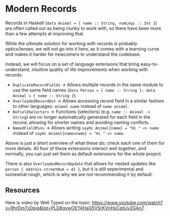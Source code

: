 # Modern Records

Records in Haskell (`data Animal = { name :: String, numLegs :: Int }`) are often called out as being clunky to work with, so there have been more than a few attempts at improving that.

While the ultimate solution for working with records is probably optics/lenses, we will not go into it here, as it comes with a learning curve and makes it harder for newcomers to understand the codebase.

Instead, we will focus on a set of language extensions that bring easy-to-understand, intuitive quality of life improvements when working with records:
- `DuplicateRecordFields` -> Allows multiple records in the same module to use the same field names (`data Person = { name :: String }; data Animal = { name :: String }`).
- `OverloadedRecordDot` -> Allows accessing record field in a similar fashion to other languages: `animal.name` instead of `name animal`.
- `NoFieldSelectors` -> Functions (selectors) (e.g. `name :: Animal -> String`) are no longer automatically generated for each field in the record, allowing for shorter names and avoiding naming conflicts.
- `NamedFieldPuns` -> Allows writing `sayHi Animal{name} = "Hi " <> name` instead of `sayHi Animal{name=name} = "Hi " <> name`.

Above is just a short overview of what these do; check each one of them for more details. All four of these extensions interact well together, and normally, you can just set them as default extensions for the whole project.

There is also `OverloadedRecordUpdate` that allows for nested updates like `person { address.streetNum = 42 }`, but it is still experimental and somewhat rough, which is why we are not recommending it by default.

## Resources

Here is video by Well Typed on the topic: https://www.youtube.com/watch?v=9hrDm7xDpig&list=PLD8gywOEY4HaG5VSrKVnHxCptlJv2GAn7 .
